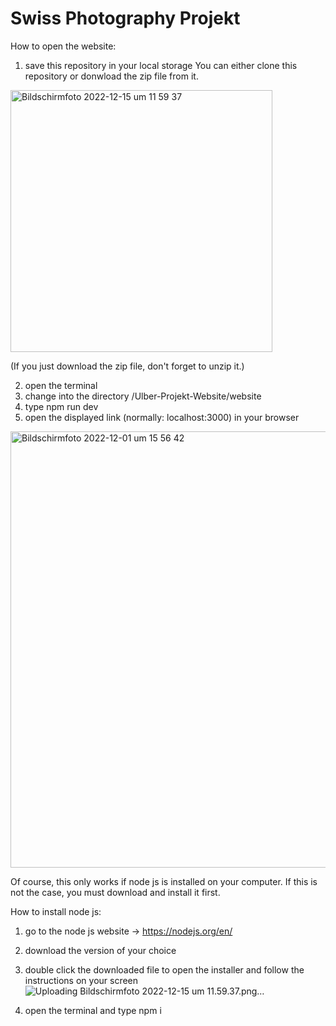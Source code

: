 # Swiss Photography Projekt

How to open the website:

1. save this repository in your local storage
You can either clone this repository or donwload the zip file from it.
<img width="419" alt="Bildschirmfoto 2022-12-15 um 11 59 37" src="https://user-images.githubusercontent.com/112116868/207842761-5b46e530-5380-4f8e-b186-4a579d87e19a.png">

(If you just download the zip file, don't forget to unzip it.)


2. open the terminal
3. change into the directory /Ulber-Projekt-Website/website
4. type npm run dev
5. open the displayed link (normally: localhost:3000) in your browser
<img width="698" alt="Bildschirmfoto 2022-12-01 um 15 56 42" src="https://user-images.githubusercontent.com/112116868/205085488-b1772211-8e79-4b80-9dd5-3cfdd81bb978.png">

Of course, this only works if node js is installed on your computer.
If this is not the case, you must download and install it first.

How to install node js:
1. go to the node js website -> https://nodejs.org/en/ 
2. download the version of your choice
3. double click the downloaded file to open the installer and follow the instructions on your screen![Uploading Bildschirmfoto 2022-12-15 um 11.59.37.png…]()

4. open the terminal and type npm i

